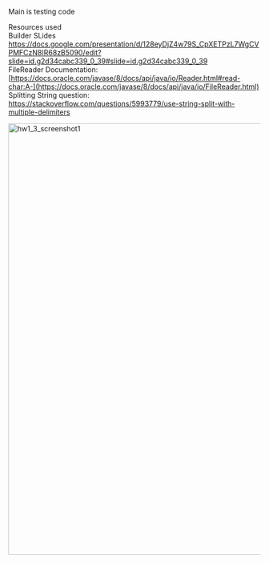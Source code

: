 Main is testing code  



Resources used  
Builder SLides https://docs.google.com/presentation/d/128eyDjZ4w79S_CpXETPzL7WgCVPMFCzN8IR68zB5090/edit?slide=id.g2d34cabc339_0_39#slide=id.g2d34cabc339_0_39  
FileReader Documentation: [https://docs.oracle.com/javase/8/docs/api/java/io/Reader.html#read-char:A-](https://docs.oracle.com/javase/8/docs/api/java/io/FileReader.html)  
Splitting String question:  https://stackoverflow.com/questions/5993779/use-string-split-with-multiple-delimiters  




<img width="855" height="862" alt="hw1_3_screenshot1" src="https://github.com/user-attachments/assets/b58cd6fc-b71f-4b9f-876a-c72d477ba9f2" />
